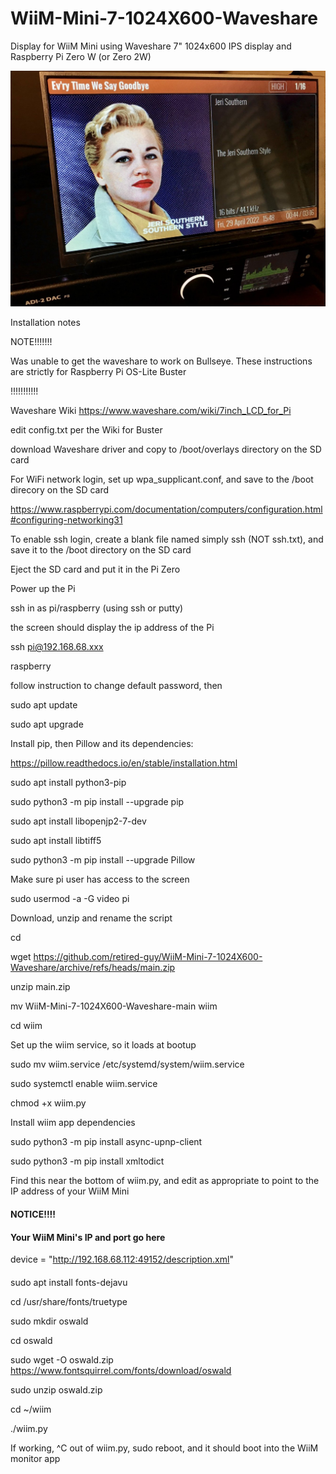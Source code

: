 # WiiM-Mini-7-1024X600-Waveshare
Display for WiiM Mini using Waveshare 7" 1024x600 IPS display and Raspberry Pi Zero W (or Zero 2W)

![photo](https://raw.githubusercontent.com/retired-guy/WiiM-Mini-7-1024X600-Waveshare/main/US6zwYgZTTeb24smzn9lBQ.jpeg)

Installation notes

NOTE!!!!!!!

Was unable to get the waveshare to work on Bullseye.  These instructions are strictly for Raspberry Pi OS-Lite Buster

!!!!!!!!!!!

Waveshare Wiki https://www.waveshare.com/wiki/7inch_LCD_for_Pi

edit config.txt per the Wiki for Buster

download Waveshare driver and copy to /boot/overlays directory on the SD card

For WiFi network login, set up wpa_supplicant.conf, and save to the /boot direcory on the SD card

https://www.raspberrypi.com/documentation/computers/configuration.html#configuring-networking31

To enable ssh login, create a blank file named simply ssh (NOT ssh.txt), and save it to the /boot directory on the SD card

Eject the SD card and put it in the Pi Zero

Power up the Pi

ssh in as pi/raspberry (using ssh or putty) 

the screen should display the ip address of the Pi

ssh pi@192.168.68.xxx

raspberry

follow instruction to change default password, then

sudo apt update

sudo apt upgrade

Install pip, then Pillow and its dependencies:

https://pillow.readthedocs.io/en/stable/installation.html

sudo apt install python3-pip

sudo python3 -m pip install --upgrade pip

sudo apt install libopenjp2-7-dev

sudo apt install libtiff5

sudo python3 -m pip install --upgrade Pillow

Make sure pi user has access to the screen

sudo usermod -a -G video pi

Download, unzip and rename the script

cd

wget https://github.com/retired-guy/WiiM-Mini-7-1024X600-Waveshare/archive/refs/heads/main.zip

unzip main.zip

mv WiiM-Mini-7-1024X600-Waveshare-main wiim

cd wiim

Set up the wiim service, so it loads at bootup

sudo mv wiim.service /etc/systemd/system/wiim.service

sudo systemctl enable wiim.service

chmod +x wiim.py

Install wiim app dependencies

sudo python3 -m pip install async-upnp-client

sudo python3 -m pip install xmltodict

Find this near the bottom of wiim.py, and edit as appropriate to point to the IP address of your WiiM Mini

   ####  NOTICE!!!! #####################################
   
   ####  Your WiiM Mini's IP and port go here
   
   device = "http://192.168.68.112:49152/description.xml"
    
   ####             #####################################

sudo apt install fonts-dejavu

cd /usr/share/fonts/truetype

sudo mkdir oswald

cd oswald

sudo wget -O oswald.zip https://www.fontsquirrel.com/fonts/download/oswald

sudo unzip oswald.zip

cd ~/wiim

./wiim.py

If working, ^C out of wiim.py, sudo reboot, and it should boot into the WiiM monitor app


